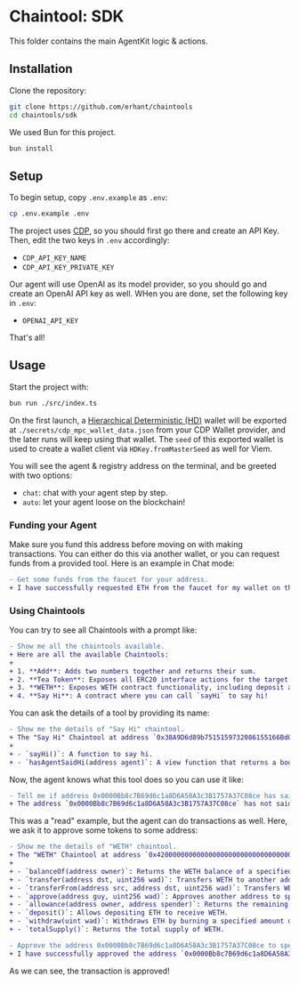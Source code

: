 # Chaintool: SDK

This folder contains the main AgentKit logic & actions.

## Installation

Clone the repository:

```sh
git clone https://github.com/erhant/chaintools
cd chaintools/sdk
```

We used Bun for this project.

```sh
bun install
```

## Setup

To begin setup, copy `.env.example` as `.env`:

```sh
cp .env.example .env
```

The project uses [CDP](https://portal.cdp.coinbase.com/), so you should first go there and create an API Key. Then, edit the two keys in `.env` accordingly:

- `CDP_API_KEY_NAME`
- `CDP_API_KEY_PRIVATE_KEY`

Our agent will use OpenAI as its model provider, so you should go and create an OpenAI API key as well. WHen you are done, set the following key in `.env`:

- `OPENAI_API_KEY`

That's all!

## Usage

Start the project with:

```sh
bun run ./src/index.ts
```

On the first launch, a [Hierarchical Deterministic (HD)](https://viem.sh/docs/accounts/local/hdKeyToAccount) wallet will be exported at `./secrets/cdp_mpc_wallet_data.json` from your CDP Wallet provider, and the later runs will keep using that wallet. The `seed` of this exported wallet is used to create a wallet client via `HDKey.fromMasterSeed` as well for Viem.

You will see the agent & registry address on the terminal, and be greeted with two options:

- `chat`: chat with your agent step by step.
- `auto`: let your agent loose on the blockchain!

### Funding your Agent

Make sure you fund this address before moving on with making transactions. You can either do this via another wallet, or you can request funds from a provided tool. Here is an example in Chat mode:

```diff
- Get some funds from the faucet for your address.
+ I have successfully requested ETH from the faucet for my wallet on the Base Sepolia network. You can view the transaction [here](https://sepolia.basescan.org/tx/0xa407b49fc9cf92b63d8d068b63786f382d20a7ac53c83e8cfc804e51118b61a0).
```

### Using Chaintools

You can try to see all Chaintools with a prompt like:

```diff
- Show me all the chaintools available.
+ Here are all the available Chaintools:
+
+ 1. **Add**: Adds two numbers together and returns their sum.
+ 2. **Tea Token**: Exposes all ERC20 interface actions for the target token.
+ 3. **WETH**: Exposes WETH contract functionality, including deposit and withdraw.
+ 4. **Say Hi**: A contract where you can call `sayHi` to say hi!
```

You can ask the details of a tool by providing its name:

```diff
- Show me the details of "Say Hi" chaintool.
+ The "Say Hi" Chaintool at address `0x38A9D6d89b7515159732086155166Bd089E138BD` has the following functions:
+
+ - `sayHi()`: A function to say hi.
+ - `hasAgentSaidHi(address agent)`: A view function that returns a boolean indicating whether a specified agent has said hi.
```

Now, the agent knows what this tool does so you can use it like:

```diff
- Tell me if address 0x0000Bb8c7B69d6c1a8D6A58A3c3B1757A37C08ce has said hi.
+ The address `0x0000Bb8c7B69d6c1a8D6A58A3c3B1757A37C08ce` has not said hi yet.
```

This was a "read" example, but the agent can do transactions as well. Here, we ask it to approve some tokens to some address:

```diff
- Show me the details of "WETH" chaintool.
+ The "WETH" Chaintool at address `0x4200000000000000000000000000000000000006` has the following functions:
+
+ - `balanceOf(address owner)`: Returns the WETH balance of a specified address.
+ - `transfer(address dst, uint256 wad)`: Transfers WETH to another address.
+ - `transferFrom(address src, address dst, uint256 wad)`: Transfers WETH from one address to another with allowance.
+ - `approve(address guy, uint256 wad)`: Approves another address to spend a specified amount of WETH.
+ - `allowance(address owner, address spender)`: Returns the remaining amount of WETH that a spender is allowed to spend from the owner's balance.
+ - `deposit()`: Allows depositing ETH to receive WETH.
+ - `withdraw(uint wad)`: Withdraws ETH by burning a specified amount of WETH.
+ - `totalSupply()`: Returns the total supply of WETH.

- Approve the address 0x0000Bb8c7B69d6c1a8D6A58A3c3B1757A37C08ce to spend 0.1 ether on your behalf using WETH chaintool.
+ I have successfully approved the address `0x0000Bb8c7B69d6c1a8D6A58A3c3B1757A37C08ce` to spend 0.1 WETH on your behalf. You can view the transaction [here](https://sepolia.basescan.org/tx/0x48aefdeb17be44d08853be559c55d270839755e7a2f67dff2e7dee8e63155965).
```

As we can see, the transaction is approved!

